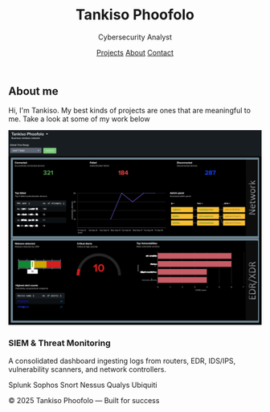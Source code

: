 <!doctype html>
<html lang="en">
<head>
  <meta charset="utf-8" />
  <meta name="viewport" content="width=device-width,initial-scale=1" />
  <title>Tankiso Phoofolo — Portfolio</title>
  <meta name="description" content="Portfolio website for Tankiso Phoofolo — SIEM, Splunk dashboards, log analysis." />
  <link rel="stylesheet" href="styles.css" />
</head>
<body>
  <header>
    <h1>Tankiso Phoofolo</h1>
    <p>Cybersecurity Analyst</p>
    <nav>
      <a href="#projects">Projects</a>
      <a href="#about">About</a>
      <a href="#contact">Contact</a>
    </nav>
  </header>

  <section class="hero">
    <h2>About me</h2>
    <p>Hi, I'm Tankiso. My best kinds of projects are ones that are meaningful to me. Take a look at some of my work below</p>
  </section>

  <section id="projects" class="projects">
    <div class="project">
      <img src="Images/Splunk dashboard_Best_edited.jpg" alt="SIEM dashboard screenshot">
      <div class="project-content">
        <h3>SIEM & Threat Monitoring</h3>
        <p>A consolidated dashboard ingesting logs from routers, EDR, IDS/IPS, vulnerability scanners, and network controllers.</p>
        <div class="tags">
          <span class="tag">Splunk</span>
          <span class="tag">Sophos</span>
          <span class="tag">Snort</span>
          <span class="tag">Nessus</span>
          <span class="tag">Qualys</span>
          <span class="tag">Ubiquiti</span>
        </div>
      </div>
    </div>

    
  </section>

  <footer>
    <p>© 2025 Tankiso Phoofolo — Built for success</p>
  </footer>
</body>
</html>
